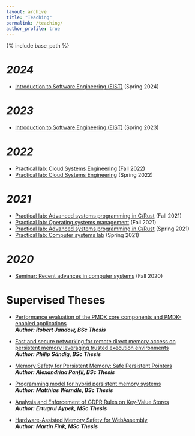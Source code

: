 ```yaml
---
layout: archive
title: "Teaching"
permalink: /teaching/
author_profile: true
---
```

{% include base_path %}

***2024***
====
- [Introduction to Software Engineering (EIST)](https://dse.in.tum.de/teaching/eist-24/) (Spring 2024)

***2023***
====
- [Introduction to Software Engineering (EIST)](https://dse.in.tum.de/teaching/ss23-eist23/) (Spring 2023)

***2022***
====
- [Practical lab: Cloud Systems Engineering](https://github.com/TUM-DSE/cloud-lab) (Fall 2022)
- [Practical lab: Cloud Systems Engineering](https://dse.in.tum.de/teaching/cloud-lab-ss22/) (Spring 2022)

***2021***
====
- [Practical lab: Advanced systems programming in C/Rust](https://dse.in.tum.de/teaching/advanced-systems-programing-wise2122/) (Fall 2021)
- [Practical lab: Operating systems management](https://dse.in.tum.de/teaching/os-management-wise2122/) (Fall 2021)
- [Practical lab: Advanced systems programming in C/Rust](https://dse.in.tum.de/teaching/advanced-systems-programing-sose2021/) (Spring 2021)
- [Practical lab: Computer systems lab](https://dse.in.tum.de/teaching/computer-systems-lab-sose2021/) (Spring 2021)

***2020***
====
- [Seminar: Recent advances in computer systems](https://dse.in.tum.de/teaching/recent-advances-in-computer-systems-wise2021/) (Fall 2020)

Supervised Theses
====
- [Performance evaluation of the PMDK core components and PMDK-enabled applications](https://github.com/TUM-DSE/research-work-archive/blob/main/archive/2021/summer/docs/bsc_jandow_performance_evaluation_of_the_pmdk_core_components_and_pmdk_enabled_applications.pdf) <br /> 
***Author: Robert Jandow, BSc Thesis***

- [Fast and secure networking for remote direct memory access on persistent memory leveraging trusted execution environments](https://github.com/TUM-DSE/research-work-archive/blob/main/archive/2021/summer/docs/bsc_saendig_fast_and_secure_networking_for_remote_direct_memory_access_on_persistent_memory_leveraging_trusted_execution_environments.pdf) <br /> 
***Author: Philip Sändig, BSc Thesis***

- [Memory Safety for Persistent Memory: Safe Persistent Pointers](https://github.com/TUM-DSE/research-work-archive/blob/main/archive/2021/winter/docs/bsc_panfil_memory_safety_for_persistent_memory_safe_persistent_pointers.pdf) <br /> 
***Author: Alexandrina Panfil, BSc Thesis***

- [Programming model for hybrid persistent memory systems](https://github.com/TUM-DSE/research-work-archive/blob/main/archive/2022/summer/docs/bsc_werndle_programming_model_for_hybrid_persistent_memory_systems.pdf) <br /> 
***Author: Matthias Werndle, BSc Thesis***

- [Analysis and Enforcement of GDPR Rules on Key-Value Stores](https://github.com/TUM-DSE/research-work-archive/blob/main/archive/2023/summer/docs/msc_aypek_analysis_and_enforcement_of_gdpr_rules_on_key_value_stores.pdf) <br /> 
***Author: Ertugrul Aypek, MSc Thesis***

- [Hardware-Assisted Memory Safety for WebAssembly](https://github.com/TUM-DSE/research-work-archive/blob/main/archive/2024/summer/docs/msc_martin_fink_wasm_memory_safety.pdf) <br /> 
***Author: Martin Fink, MSc Thesis***